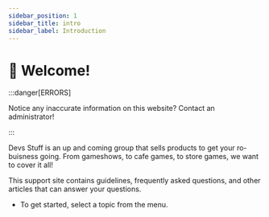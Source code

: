 ```yaml
---
sidebar_position: 1
sidebar_title: intro
sidebar_label: Introduction
---
```


# 👋 Welcome!

:::danger[ERRORS]

Notice any inaccurate information on this website? Contact an administrator!

:::


Devs Stuff is an up and coming group that sells products to get your ro-buisness going. From gameshows, to cafe games, to store games, we want to cover it all!

This support site contains guidelines, frequently asked questions, and other articles that can answer your questions.
- To get started, select a topic from the menu.
